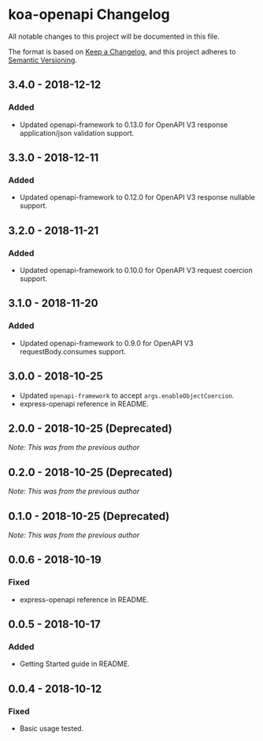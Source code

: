 # koa-openapi Changelog
All notable changes to this project will be documented in this file.

The format is based on [Keep a Changelog](https://keepachangelog.com/en/1.0.0/),
and this project adheres to [Semantic Versioning](https://semver.org/spec/v2.0.0.html).

## 3.4.0 - 2018-12-12
### Added
- Updated openapi-framework to 0.13.0 for OpenAPI V3 response application/json validation support.

## 3.3.0 - 2018-12-11
### Added
- Updated openapi-framework to 0.12.0 for OpenAPI V3 response nullable support.

## 3.2.0 - 2018-11-21
### Added
- Updated openapi-framework to 0.10.0 for OpenAPI V3 request coercion support.

## 3.1.0 - 2018-11-20
### Added
- Updated openapi-framework to 0.9.0 for OpenAPI V3 requestBody.consumes support.

## 3.0.0 - 2018-10-25
- Updated `openapi-framework` to accept `args.enableObjectCoercion`.
- express-openapi reference in README.

## 2.0.0 - 2018-10-25 (Deprecated)
_Note: This was from the previous author_

## 0.2.0 - 2018-10-25 (Deprecated)
_Note: This was from the previous author_

## 0.1.0 - 2018-10-25 (Deprecated)
_Note: This was from the previous author_


## 0.0.6 - 2018-10-19
### Fixed
- express-openapi reference in README.

## 0.0.5 - 2018-10-17
### Added
- Getting Started guide in README.

## 0.0.4 - 2018-10-12
### Fixed
- Basic usage tested.
